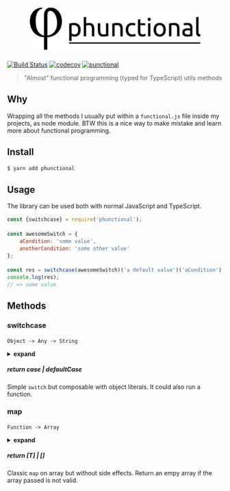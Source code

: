 
<h1 align="center">
    <img style="max-width: 400px;" src="https://github.com/LasaleFamine/phunctional/blob/master/phunctional.png?raw=true" alt="phunctional"/>
</h1>

[![Build Status](https://travis-ci.org/LasaleFamine/phunctional.svg?branch=master)](https://travis-ci.org/LasaleFamine/phunctional) [![codecov](https://codecov.io/gh/LasaleFamine/phunctional/badge.svg?branch=master)](https://codecov.io/gh/LasaleFamine/phunctional?branch=master) [![punctional](https://img.shields.io/badge/phunctional--orange.svg?style=flat-square)](https://github.com/LasaleFamine/phunctional)

> &#34;Almost&#34; functional programming (typed for TypeScript) utils methods

## Why

Wrapping all the methods I usually put within a `functional.js` file inside my projects, as node module. BTW this is a nice way to make mistake and learn more about functional programming.

## Install

```
$ yarn add phunctional
```

## Usage

The library can be used both with normal JavaScript and TypeScript.

```js
const {switchcase} = require('phunctional');

const awesomeSwitch = {
	aCondition: 'some value',
	anotherCondition: 'some other value'
};

const res = switchcase(awesomeSwitch)('a default value')('aCondition');
console.log(res);
// => some value

```


## Methods
### switchcase

`Object -> Any -> String`

<details><summary><b>expand</b></summary><p>

- `Object`: object of `cases` to analyze
- `Any`: default case as anything you need
- `String`: `key` to check

</p></details>

##### return *case* | defaultCase

Simple `switch` but composable with object literals. It could also run a function.


### map


`Function -> Array`

<details><summary><b>expand</b></summary><p>

- `Function`: function to handle the `map`
- `Array`: array of items

</p></details>

##### return [T] | []

Classic `map` on array but without side effects. Return an empy array if the array passed is not valid.

